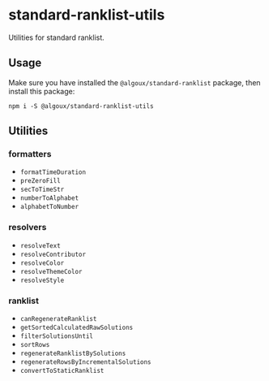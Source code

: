 # standard-ranklist-utils

Utilities for standard ranklist.

## Usage

Make sure you have installed the `@algoux/standard-ranklist` package, then install this package:

```shell
npm i -S @algoux/standard-ranklist-utils
```

## Utilities

### formatters

- `formatTimeDuration`
- `preZeroFill`
- `secToTimeStr`
- `numberToAlphabet`
- `alphabetToNumber`

### resolvers

- `resolveText`
- `resolveContributor`
- `resolveColor`
- `resolveThemeColor`
- `resolveStyle`

### ranklist

- `canRegenerateRanklist`
- `getSortedCalculatedRawSolutions`
- `filterSolutionsUntil`
- `sortRows`
- `regenerateRanklistBySolutions`
- `regenerateRowsByIncrementalSolutions`
- `convertToStaticRanklist`
